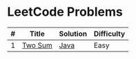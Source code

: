 LeetCode Problems
=================


| # | Title | Solution | Difficulty |
|---| ----- | -------- | ---------- |
|1|[Two Sum](https://leetcode.com/problems/two-sum/) | [Java](https://github.com/rokas293/LeetCode-Problems/blob/74c17f57959c90380eb9ac0f01a3e45e2209b008/Top%20100%20Liked%20Questions/TwoSum/TwoSum.java)|Easy|
